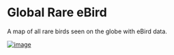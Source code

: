 # Global Rare eBird
A map of all rare birds seen on the globe with eBird data.

<a href="https://zoziologie.raphaelnussbaumer.com/global-rare-ebird/">![image](https://user-images.githubusercontent.com/7571260/190668681-2bd06339-2568-4da2-9931-bccc5e95c360.png)</a>
